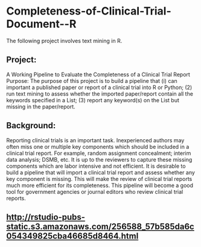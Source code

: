 # Completeness-of-Clinical-Trial-Document--R

The following project involves text mining in R. 
 
## Project:  

A Working Pipeline to Evaluate the Completeness of a Clinical Trial Report 
Purpose: The purpose of this project is to build a pipeline that (i) can important a published paper or  report of a clinical trial into R or Python; (2) run text mining to assess whether the imported
paper/report contain all the keywords specified in a List; (3) report any keyword(s) on the List  but missing in the paper/report. 

## Background: 
Reporting clinical trials is an important task. Inexperienced authors may often miss one or  multiple key components which should be included in a clinical trial report.  For example, random assignment concealment; interim data analysis; DSMB, etc.   It is up to the reviewers to capture these missing components which are labor intensive and not efficient. It is desirable to build a pipeline that will import a clinical trial report and assess whether any key component is missing.  This will make the review of clinical trial reports much more efficient for its completeness. This pipeline will become a good tool  for government agencies or journal editors who review clinical trial reports.



## http://rstudio-pubs-static.s3.amazonaws.com/256588_57b585da6c054349825cba46685d8464.html 
